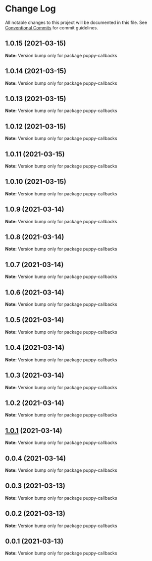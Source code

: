# Change Log

All notable changes to this project will be documented in this file.
See [Conventional Commits](https://conventionalcommits.org) for commit guidelines.

## 1.0.15 (2021-03-15)

**Note:** Version bump only for package puppy-callbacks





## 1.0.14 (2021-03-15)

**Note:** Version bump only for package puppy-callbacks





## 1.0.13 (2021-03-15)

**Note:** Version bump only for package puppy-callbacks





## 1.0.12 (2021-03-15)

**Note:** Version bump only for package puppy-callbacks





## 1.0.11 (2021-03-15)

**Note:** Version bump only for package puppy-callbacks





## 1.0.10 (2021-03-15)

**Note:** Version bump only for package puppy-callbacks





## 1.0.9 (2021-03-14)

**Note:** Version bump only for package puppy-callbacks





## 1.0.8 (2021-03-14)

**Note:** Version bump only for package puppy-callbacks





## 1.0.7 (2021-03-14)

**Note:** Version bump only for package puppy-callbacks





## 1.0.6 (2021-03-14)

**Note:** Version bump only for package puppy-callbacks





## 1.0.5 (2021-03-14)

**Note:** Version bump only for package puppy-callbacks





## 1.0.4 (2021-03-14)

**Note:** Version bump only for package puppy-callbacks





## 1.0.3 (2021-03-14)

**Note:** Version bump only for package puppy-callbacks





## 1.0.2 (2021-03-14)

**Note:** Version bump only for package puppy-callbacks





## [1.0.1](https://github.com/dankreiger/puppy-callbacks/compare/v0.0.4...v1.0.1) (2021-03-14)

**Note:** Version bump only for package puppy-callbacks





## 0.0.4 (2021-03-14)

**Note:** Version bump only for package puppy-callbacks





## 0.0.3 (2021-03-13)

**Note:** Version bump only for package puppy-callbacks





## 0.0.2 (2021-03-13)

**Note:** Version bump only for package puppy-callbacks





## 0.0.1 (2021-03-13)

**Note:** Version bump only for package puppy-callbacks
